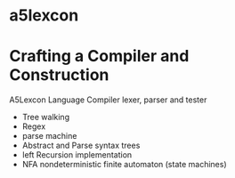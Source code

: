 # a5lexcon 
# Crafting a Compiler and  Construction 
A5Lexcon Language Compiler lexer, parser and tester
 - Tree walking 
 - Regex
 - parse machine 
 - Abstract and Parse syntax trees 
 - left Recursion implementation
 - NFA nondeterministic finite automaton (state machines)
